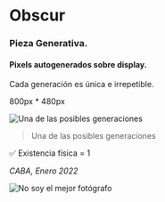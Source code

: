 # Obscur
### Pieza Generativa. 
#### Pixels autogenerados sobre display.

Cada generación es única e irrepetible.

800px * 480px

![Una de las posibles generaciones](https://raw.githubusercontent.com/juanmiguells/obscur/main/obscur.png)

> Una de las posibles generaciones


:white_check_mark: Existencia física = 1



*CABA, Enero 2022*

![No soy el mejor fotógrafo](https://raw.githubusercontent.com/juanmiguells/obscur/main/obscur_photo.png)

